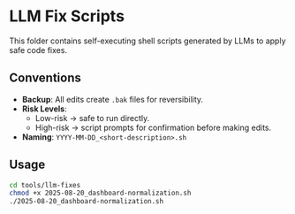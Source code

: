 # LLM Fix Scripts

This folder contains self-executing shell scripts generated by LLMs to apply safe code fixes.

## Conventions
- **Backup**: All edits create `.bak` files for reversibility.
- **Risk Levels**:
  - Low-risk → safe to run directly.
  - High-risk → script prompts for confirmation before making edits.
- **Naming**: `YYYY-MM-DD_<short-description>.sh`

## Usage
```bash
cd tools/llm-fixes
chmod +x 2025-08-20_dashboard-normalization.sh
./2025-08-20_dashboard-normalization.sh
